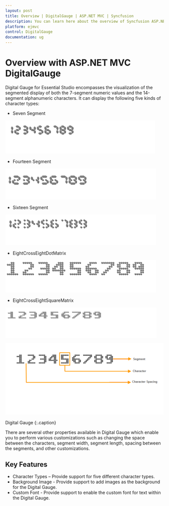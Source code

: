 ```yaml
---
layout: post
title: Overview | DigitalGauge | ASP.NET MVC | Syncfusion
description: You can learn here about the overview of Syncfusion ASP.NET MVC DigitalGauge control and more details.
platform: ejmvc
control: DigitalGauge
documentation: ug
---
```


# Overview with ASP.NET MVC DigitalGauge

Digital Gauge for Essential Studio encompasses the visualization of the segmented display of both the 7-segment numeric values and the 14-segment alphanumeric characters. It can display the following five kinds of character types:

* Seven Segment

![Seven Segment display using DigitalGauge in ASP.NET MVC](Overview_images/Overview_img2.png)

* Fourteen Segment

![Fourteen Segment display using DigitalGauge in ASP.NET MVC](Overview_images/Overview_img3.png)

* Sixteen Segment

![Sixteen Segment display using DigitalGauge in ASP.NET MVC](Overview_images/Overview_img4.png)

* EightCrossEightDotMatrix

![EightCrossEightDotMatrix display using DigitalGauge in ASP.NET MVC](Overview_images/Overview_img5.png)

* EightCrossEightSquareMatrix

![EightCrossEightSquareMatrix display using DigitalGauge in ASP.NET MVC](Overview_images/Overview_img6.png)

![Visual representation of DigitalGuage in ASP.NET MVC](Overview_images/Overview_img1.png)

Digital Gauge
{:.caption}

There are several other properties available in Digital Gauge which enable you to perform various customizations such as changing the space between the characters, segment width, segment length, spacing between the segments, and other customizations.

## Key Features

* Character Types – Provide support for five different character types.
* Background Image - Provide support to add images as the background for the Digital Gauge.
* Custom Font - Provide support to enable the custom font for text within the Digital Gauge.
